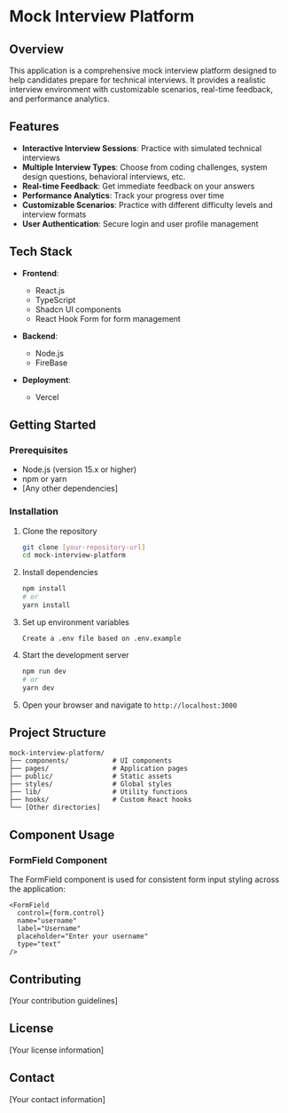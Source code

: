 # Mock Interview Platform

## Overview

This application is a comprehensive mock interview platform designed to help candidates prepare for technical interviews. It provides a realistic interview environment with customizable scenarios, real-time feedback, and performance analytics.

## Features

- **Interactive Interview Sessions**: Practice with simulated technical interviews
- **Multiple Interview Types**: Choose from coding challenges, system design questions, behavioral interviews, etc.
- **Real-time Feedback**: Get immediate feedback on your answers
- **Performance Analytics**: Track your progress over time
- **Customizable Scenarios**: Practice with different difficulty levels and interview formats
- **User Authentication**: Secure login and user profile management

## Tech Stack

- **Frontend**:
  - React.js
  - TypeScript
  - Shadcn UI components
  - React Hook Form for form management

- **Backend**:
  - Node.js
  - FireBase

- **Deployment**:
  - Vercel

## Getting Started

### Prerequisites

- Node.js (version 15.x or higher)
- npm or yarn
- [Any other dependencies]

### Installation

1. Clone the repository
   ```bash
   git clone [your-repository-url]
   cd mock-interview-platform
   ```

2. Install dependencies
   ```bash
   npm install
   # or
   yarn install
   ```

3. Set up environment variables
   ```
   Create a .env file based on .env.example
   ```

4. Start the development server
   ```bash
   npm run dev
   # or
   yarn dev
   ```

5. Open your browser and navigate to `http://localhost:3000`

## Project Structure

```
mock-interview-platform/
├── components/           # UI components
├── pages/                # Application pages
├── public/               # Static assets
├── styles/               # Global styles
├── lib/                  # Utility functions
├── hooks/                # Custom React hooks
└── [Other directories]
```

## Component Usage

### FormField Component

The FormField component is used for consistent form input styling across the application:

```tsx
<FormField
  control={form.control}
  name="username"
  label="Username"
  placeholder="Enter your username"
  type="text"
/>
```

## Contributing

[Your contribution guidelines]

## License

[Your license information]

## Contact

[Your contact information]
